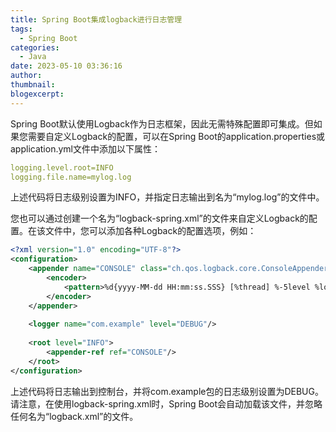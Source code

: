```yaml
---
title: Spring Boot集成logback进行日志管理
tags:
  - Spring Boot
categories:
  - Java
date: 2023-05-10 03:36:16
author:
thumbnail:
blogexcerpt:
---
```

Spring Boot默认使用Logback作为日志框架，因此无需特殊配置即可集成。但如果您需要自定义Logback的配置，可以在Spring Boot的application.properties或application.yml文件中添加以下属性：

```yaml
logging.level.root=INFO
logging.file.name=mylog.log
```

上述代码将日志级别设置为INFO，并指定日志输出到名为“mylog.log”的文件中。

您也可以通过创建一个名为“logback-spring.xml”的文件来自定义Logback的配置。在该文件中，您可以添加各种Logback的配置选项，例如：

```xml
<?xml version="1.0" encoding="UTF-8"?>
<configuration>
    <appender name="CONSOLE" class="ch.qos.logback.core.ConsoleAppender">
        <encoder>
            <pattern>%d{yyyy-MM-dd HH:mm:ss.SSS} [%thread] %-5level %logger{36} - %msg%n</pattern>
        </encoder>
    </appender>
 
    <logger name="com.example" level="DEBUG"/>
 
    <root level="INFO">
        <appender-ref ref="CONSOLE"/>
    </root>
</configuration>
```

上述代码将日志输出到控制台，并将com.example包的日志级别设置为DEBUG。请注意，在使用logback-spring.xml时，Spring Boot会自动加载该文件，并忽略任何名为“logback.xml”的文件。
